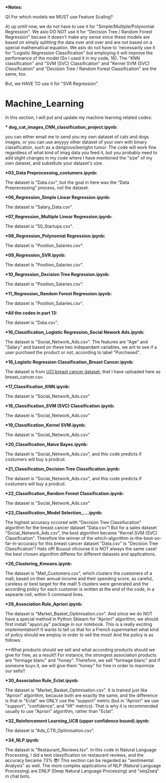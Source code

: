 <b> *Notes:</b>

Q) For which models we MUST use Feature Scaling?

A) up untill now, we do not have to use it for "Simple/Multiple/Polynomial Regression". We aslo DO NOT use it for "Decision Tree / Random Forest Regression" becase it doesn't make any sense since these models are based on simply splitting the data over and over and are not based on a special mathematical equation. We aslo do not have to 'necessarily use it for "Logistic Regression Classification" but employing it will improve the performance of the model (So I used it in my code, 16). The "KNN classification" and "SVM (SVC) Classification" and "Kernel SVM (SVC) Classification" and "Decision Tree / Random Forest Classification" are the same, too.

But, we HAVE TO use it for "SVR Regression".

# Machine_Learning
In this section, I will put and update my machine learning related codes:


<b>* dog_cat_images_CNN_classification_project.ipynb:</b>

you can either email me to send you my own dataset of cats and dogs images, or you can use anyyyy other dataset of your own with binary classification, such as a dangrous/benighn tumor. The code will work fine regardless of what kind of imag data you feed it, but you probably need to add slight changes in my code where I have mentioned the "size" of my own dataset, and substitute your dataset's size.


<b> *03_Data Preprocessing_costumers.ipynb:</b>

The dataset is "Data.csv", but the goal in here was the "Data Preprecessing" process, not the dataset.

<b> *06_Regression_Simple Linear Regression.ipynb:</b>

The dataset is "Salary_Data.csv".

<b> *07_Regression_Multiple Linear Regression.ipynb:</b>

The dataset is "50_Startups.csv".

<b> *08_Regression_Polynomial Regression.ipynb:</b>

The dataset is "Position_Salaries.csv".

<b> *09_Regression_SVR.ipynb:</b>

The dataset is "Position_Salaries.csv".

<b> *10_Regression_Decision Tree Regression.ipynb:</b>
  
  The dataset is "Position_Salaries.csv".
  
  <b> *11_Regression_Random Forest Regression.ipynb:</b>
  
  The dataset is "Position_Salaries.csv".
  
  <b> *All the codes in part 13:</b>
  
  The dataset is "Data.csv".
  
  <b> *16_Classification_Logistic Regression_Social Nework Ads.ipynb:</b>
  
  The dataset is "Social_Network_Ads.csv". The features are "Age" and "Salary" and based on these two indepandant variables, we ant to see if a user purchsed the product or not, according to label "Purchased".
  
  <b> *16_Logistic Regression Classification_Breast Cancer.ipynb:</b>
  
  The dataset is from <a href="https://archive.ics.uci.edu/ml/datasets/Breast+Cancer+Wisconsin+%28Original%29">UCI breast cancer dataset</a>, that I have uploaded here as breast_cancer.csv.
  
  <b> *17_Classification_KNN.ipynb:</b>
  
  The dataset is "Social_Network_Ads.csv"
  
  
  <b> *18_Classification_SVM (SVC) Classification.ipynb:</b>
  
  The dataset is "Social_Network_Ads.csv"
  
  <b> *19_Classification_Kernel SVM.ipynb:</b>
  
  The dataset is "Social_Network_Ads.csv"
  
  <b> *20_Classification_Naive Bayes.ipynb:</b>
  
  The dataset is "Social_Network_Ads.csv", and this code predicts if costumers will buy a prodcut.
  
  <b> *21_Classification_Decision Tree Classification.ipynb:</b>
  
  The dataset is "Social_Network_Ads.csv", and this code predicts if costumers will buy a prodcut.
  
  <b> *22_Classification_Random Forest Classification.ipynb:</b>
  
  The dataset is "Social_Network_Ads.csv"
  
  <b> *23_Classification_Model Selection_....ipynb:</b>
  
  The highest accuracy occored with "Decision Tree Classifucation" algorithm for the breast cancer dataset "Data.csv"! But for a sales dataset "Social_Network_Ads.csv", the best algorithm became "Kernel SVM (SVC) Classification". Therefore the winner of the which-algorithm-is-the-best-so-far-in-accuracy for this breast cancer dataset "Data.csv" is "Decision Tree Classification"! Hats off! Buuuut ofcourse it is NOT always the same case! the best chosen algorithm differes for different datasets and applications.


<b> *26_Clustering_Kmeans.ipynb:</b>

The dataset is "Mall_Customers.csv", which clusters the customers of a mall, based on their annual income and their spending score, as careful, careless or best target for the mall! 5 clusters were generated and the according policy for each customer is written at the end of the code, in a sepearte cell, within 5 command lines.

<b> *29_Association Rule_Apriori.ipynb:</b>

The dataset is "Market_Basket_Optimisation.csv". And since we do NOT have a special method in Python Sklearn for "Apriori" algorithm, we should first install "apyori.py" package in our notebook. This is a really exciting implementation!! It wants to tell us that for a French supermarket what kind of policy should we employ in order to sell the most! And the policy is as follows:

**What products should we sell and what according products should we give for free, as a result!! For instance, the strongest association products are "formage blanc" and "honey". Therefore, we sell "formage blanc" and if someone buys it, we will give them "honey" for free in order to maximize our sells!!
  
  <b> *30_Association Rule_Eclat.ipynb:</b>
  
  The dataset is "Market_Basket_Optimisation.csv". It is trained just like "Apriori" algorithm, because both are exactly the same, and the difference is that in "Eclat" we ONLY use the "support" metric (but in "Apriori" we use "support", "confidence", and "lift" metrics). That is why it is recommended usually to use "Apriori" algorithm, rather than "Eclat".
  
  <b> *32_Reinforcement Learning_UCB (upper confidence bound).ipynb:</b>
  
  The dataset is "Ads_CTR_Optimisation.csv".
  
  <b> *34_NLP.ipynb:</b>
  
   The dataset is "Restaurant_Reviews.tsv". In this code in Natural Language Processing, I did a text classification on restaurant reviews, and the accuracy became 73% 😎!
   This section can be regarded as "sentimental Analysis" as well. The more complex applications of NLP (Natural Language Processing) are DNLP (Deep Natural Language Processing) and "seq2seq" in chat bots.
